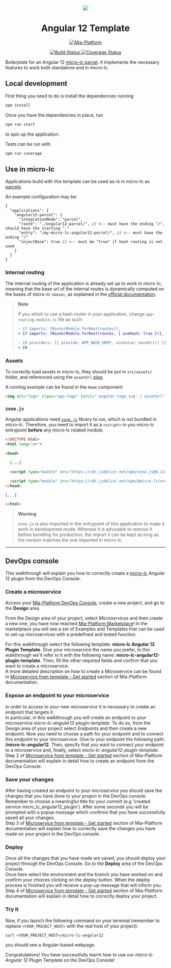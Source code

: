<div align="center">
  <img src="https://avatars.githubusercontent.com/u/92730708?s=96&v=4" /> 
  <h1>Angular 12 Template</h1>
</div>

<p align="center">
  <a href="https://mia-platform.eu/?utm_source=referral&utm_medium=github&utm_campaign=micro-lc">
    <img src="https://img.shields.io/badge/Supported%20by-Mia--Platform-green?style=for-the-badge&link=https://mia-platform.eu/&color=DE0D92&labelColor=214147" alt="Mia-Platform"/>
  </a>
</p>

<p align="center">
  <a href="https://github.com/micro-lc/angular12-template/actions">
    <img src="https://github.com/micro-lc/angular12-template/workflows/Main%20CI/badge.svg" alt="Build Status" />
  </a>

  <a href="https://coveralls.io/github/micro-lc/angular12-template?branch=main">
    <img src="https://coveralls.io/repos/github/micro-lc/angular12-template/badge.svg?branch=master" alt="Coverage Status" />
  </a>
</p>

Boilerplate for an Angular 12 [micro-lc parcel](https://micro-lc.io/docs/guides/applications/parcels). It implements the
necessary features to work both standalone and in micro-lc.

## Local development

First thing you need to do is install the dependencies running

```sh
npm install
```

Once you have the dependencies in place, run

```sh
npm run start
```

to spin up the application.

Tests can be run with

```sh
npm run coverage
```

## Use in micro-lc

Applications build with this template can be used as-is in micro-lc as [parcels](https://micro-lc.io/docs/guides/applications/parcels).

An example configuration may be:

```json5
{
  "applications": {
    "angular12-parcel": {
      "integrationMode": "parcel",
      "route": "./angular12-parcel/", // <-- must have the ending "/", should have the starting "."
      "entry": "/my-micro-lc-angular12-parcel/", // <-- must have the ending "/"
      "injectBase": true // <-- must be "true" if hash routing is not used
    }
  }
}
```

### Internal routing

The internal routing of the application is already set up to work in micro-lc, meaning that the base url of the internal
routes is dynamically computed on the bases of micro-lc `<base>`, as explained in the 
[official documentation](https://micro-lc.io/docs/guides/applications/parcels/#injectbase).

> **Note**
>
> If you whish to use a hash router in your application, change `app-routing.module.ts` file as such:
> 
> ```diff
> - 17 imports: [RouterModule.forRoot(routes)],
> + 17 imports: [RouterModule.forRoot(routes, { useHash: true })],
> 
> - 19 providers: [{ provide: APP_BASE_HREF, useValue: baseUrl() }]
> + 19
> ```

### Assets

To correctly load assets in micro-lc, they should be put in `src/assets/` folder, and referenced using the `assetUrl`
[pipe](https://angular.io/guide/glossary#pipe).

A running example can be found in the `Home` component:

```html
<img alt="logo" class="app-logo" [src]="'angular-logo.svg' | assetUrl" />
```

### `zone.js`

Angular applications need [`zone.js`](https://github.com/angular/angular/tree/main/packages/zone.js) library to run, which
is not bundled in micro-lc. Therefore, you need to import it as a `<script>` in you micro-lc entrypoint **before** any
micro-lc related module.

```html
<!DOCTYPE html>
<html lang="en">

<head>

  [...]

  <script type="module" src="https://cdn.jsdelivr.net/npm/zone.js@0.13.0/dist/zone.min.js"></script>

  <script type="module" src="https://cdn.jsdelivr.net/npm/@micro-lc/orchestrator@latest/dist/micro-lc.production.js"></script>
</head>

[...]

</html>
```

> **Warning**
>
> `zone.js` is also imported in the entrypoint of this application to make it work in development mode. Whereas it is
> advisable to remove it before bundling for production, the import it can be kept as long as the version matches the one
> imported in micro-lc.

---

## DevOps console

This walkthrough will explain you how to correctly create a [micro-lc](https://www.micro-lc.io) Angular 12 plugin from the DevOps Console.

### Create a microservice

Access your [Mia-Platform DevOps Console](https://console.cloud.mia-platform.eu/login), create a new project, and go to the **Design** area.

From the Design area of your project, select _Microservices_ and then create a new one, you have now reached [Mia-Platform Marketplace](https://docs.mia-platform.eu/docs/marketplace/overview_marketplace)!
In the marketplace you will see a set of Examples and Templates that can be used to set-up microservices with a predefined and tested function.

For this walkthrough select the following template: **micro-lc Angular 12 Plugin Template**.
Give your microservice the name you prefer, in this walkthrough we'll refer to it with the following name: **micro-lc-angular12-plugin-template**. Then, fill the other required fields and confirm that you want to create a microservice.  
A more detailed description on how to create a Microservice can be found in [Microservice from template - Get started](https://docs.mia-platform.eu/docs/development_suite/api-console/api-design/custom_microservice_get_started#1-microservice-creation) section of Mia-Platform documentation.

### Expose an endpoint to your microservice

In order to access to your new microservice it is necessary to create an endpoint that targets it.  
In particular, in this walkthrough you will create an endpoint to your microservice *micro-lc-angular12-plugin-template*. To do so, from the Design area of your project select _Endpoints_ and then create a new endpoint.
Now you need to choose a path for your endpoint and to connect this endpoint to your microservice. Give to your endpoint the following path: **/micro-lc-angular12**. Then, specify that you want to connect your endpoint to a microservice and, finally, select *micro-lc-angular12-plugin-template*.  
Step 2 of [Microservice from template - Get started](https://docs.mia-platform.eu/docs/development_suite/api-console/api-design/custom_microservice_get_started#2-creating-the-endpoint) section of Mia-Platform documentation will explain in detail how to create an endpoint from the DevOps Console.

### Save your changes

After having created an endpoint to your microservice you should save the changes that you have done to your project in the DevOps console.  
Remember to choose a meaningful title for your commit (e.g 'created service micro_lc_angular12_plugin'). After some seconds you will be prompted with a popup message which confirms that you have successfully saved all your changes.  
Step 3 of [Microservice from template - Get started](https://docs.mia-platform.eu/docs/development_suite/api-console/api-design/custom_microservice_get_started#3-save-the-project) section of Mia-Platform documentation will explain how to correctly save the changes you have made on your project in the DevOps console.

### Deploy

Once all the changes that you have made are saved, you should deploy your project through the DevOps Console. Go to the **Deploy** area of the DevOps Console.  
Once here select the environment and the branch you have worked on and confirm your choices clicking on the *deploy* button. When the deploy process is finished you will receive a pop-up message that will inform you.  
Step 4 of [Microservice from template - Get started](https://docs.mia-platform.eu/docs/development_suite/api-console/api-design/custom_microservice_get_started#4-deploy-the-project-through-the-api-console) section of Mia-Platform documentation will explain in detail how to correctly deploy your project.

### Try it

Now, if you launch the following command on your terminal (remember to replace `<YOUR_PROJECT_HOST>` with the real host of your project):

```shell
curl <YOUR_PROJECT_HOST>/micro-lc-angular12
```

you should see a Angular-based webpage.

Congratulations! You have successfully learnt how to use our _micro-lc Angular 12 Plugin_ Template on the DevOps Console!
